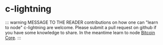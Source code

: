 # c-lightning

::: warning MESSAGE TO THE READER
contributions on how one can "learn to node" c-lightning are welcome. Please submit a pull request on github if you have some knowledge to share. In the meantime learn to node [Bitcoin Core](/bitcoin-core).
:::
